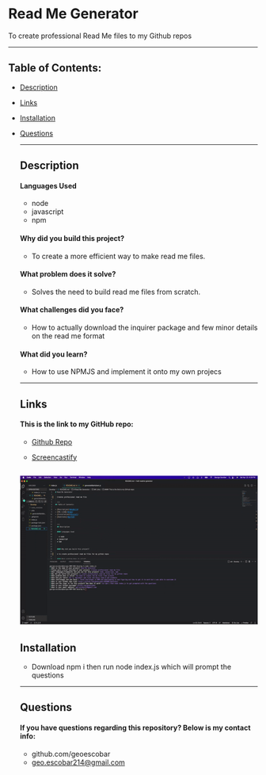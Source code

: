 # Read Me Generator

  To create professional Read Me files to my Github repos

  ---
## Table of Contents:

- [Description](#description)
- [Links](#links)
- [Installation](#installation)
- [Questions](#questions)


  ---
  ## Description

  #### Languages Used
  
  	* node
	* javascript
	* npm

  
  #### Why did you build this project?
  
  * To create a more efficient way to make read me files. 
  
  #### What problem does it solve?
  
  * Solves the need to build read me files from scratch.
  
  #### What challenges did you face?
  
  * How to actually download the inquirer package and few minor details on the read me format
  
  #### What did you learn?
  
  * How to use NPMJS and implement it onto  my own projecs
  
  ---
  ## Links 
  
  #### This is the link to my GitHub repo:
  * [Github Repo](https://github.com/geoescobar/README-Generator)

  * [Screencastify](https://drive.google.com/file/d/1E3IK9JZZfjl8CCF3WVg4QL3yG2vNAMVp/view)

   ![Code Working](./Develop/readme.gif)
  ---

  ## Installation
  * Download npm i then run node index.js which will prompt the questions

  ---
  ## Questions 

  #### If you have questions regarding this repository? Below is my contact info:

  * github.com/geoescobar
  * geo.escobar214@gmail.com

